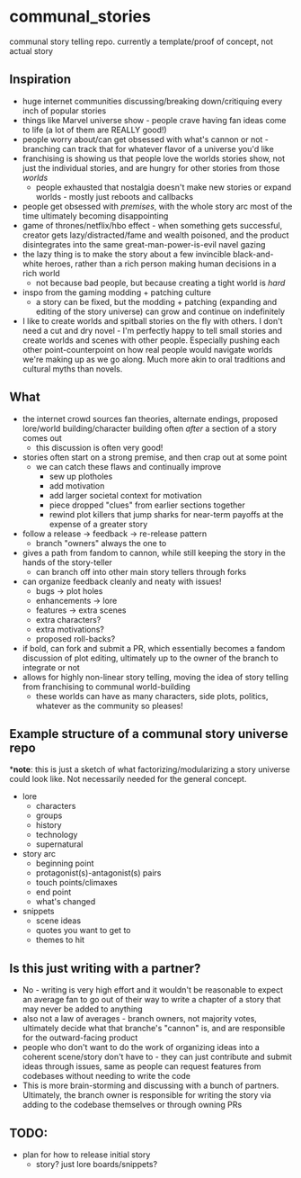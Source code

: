 # communal_stories
communal story telling repo.  currently a template/proof of concept, not actual story

## Inspiration
+ huge internet communities discussing/breaking down/critiquing every inch of popular stories
+ things like Marvel universe show - people crave having fan ideas come to life (a lot of them are REALLY good!)
+ people worry about/can get obsessed with what's cannon or not - branching can track that for whatever flavor of a universe you'd like
+ franchising is showing us that people love the worlds stories show, not just the individual stories, and are hungry for other stories from those *worlds*
  + people exhausted that nostalgia doesn't make new stories or expand worlds - mostly just reboots and callbacks
+ people get obsessed with *premises*, with the whole story arc most of the time ultimately becoming disappointing
+ game of thrones/netflix/hbo effect - when something gets successful, creator gets lazy/distracted/fame and wealth poisoned, and the product disintegrates into the same great-man-power-is-evil navel gazing
+ the lazy thing is to make the story about a few invincible black-and-white heroes, rather than a rich person making human decisions in a rich world
  + not because bad people, but because creating a tight world is *hard*
+ inspo from the gaming modding + patching culture
  + a story can be fixed, but the modding + patching (expanding and editing of the story universe) can grow and continue on indefinitely
+ I like to create worlds and spitball stories on the fly with others.  I don't need a cut and dry novel - I'm perfectly happy to tell small stories and create worlds and scenes with other people.  Especially pushing each other point-counterpoint on how real people would navigate worlds we're making up as we go along.  Much more akin to oral traditions and cultural myths than novels.

## What
+ the internet crowd sources fan theories, alternate endings, proposed lore/world building/character building often *after* a section of a story comes out
  + this discussion is often very good!
+ stories often start on a strong premise, and then crap out at some point
  + we can catch these flaws and continually improve
    + sew up plotholes
    + add motivation
    + add larger societal context for motivation
    + piece dropped "clues" from earlier sections together
    + rewind plot killers that jump sharks for near-term payoffs at the expense of a greater story
+ follow a release -> feedback -> re-release pattern
  + branch "owners" always the one to 
+ gives a path from fandom to cannon, while still keeping the story in the hands of the story-teller
  + can branch off into other main story tellers through forks
+ can organize feedback cleanly and neaty with issues!
  + bugs -> plot holes
  + enhancements -> lore
  + features -> extra scenes
  + extra characters?
  + extra motivations?
  + proposed roll-backs?
+ if bold, can fork and submit a PR, which essentially becomes a fandom discussion of plot editing, ultimately up to the owner of the branch to integrate or not
+ allows for highly non-linear story telling, moving the idea of story telling from franchising to communal world-building
  + these worlds can have as many characters, side plots, politics, whatever as the community so pleases!

## Example structure of a communal story universe repo
\***note**: this is just a sketch of what factorizing/modularizing a story universe could look like.  Not necessarily needed for the general concept.
+ lore
  + characters
  + groups
  + history
  + technology
  + supernatural
+ story arc
  + beginning point
  + protagonist(s)-antagonist(s) pairs
  + touch points/climaxes
  + end point
  + what's changed
+ snippets
  + scene ideas
  + quotes you want to get to
  + themes to hit

## Is this just writing with a partner?
+ No - writing is very high effort and it wouldn't be reasonable to expect an average fan to go out of their way to write a chapter of a story that may never be added to anything
+ also not a law of averages - branch owners, not majority votes, ultimately decide what that branche's "cannon" is, and are responsible for the outward-facing product
+ people who don't want to do the work of organizing ideas into a coherent scene/story don't have to - they can just contribute and submit ideas through issues, same as people can request features from codebases without needing to write the code
+ This is more brain-storming and discussing with a bunch of partners.  Ultimately, the branch owner is responsible for writing the story via adding to the codebase themselves or through owning PRs


## TODO:
+ plan for how to release initial story
  + story?  just lore boards/snippets?

